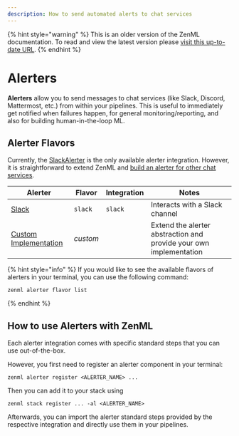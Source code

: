 ```yaml
---
description: How to send automated alerts to chat services
---
```


{% hint style="warning" %}
This is an older version of the ZenML documentation. To read and view the latest version please [visit this up-to-date URL](https://docs.zenml.io).
{% endhint %}


# Alerters

**Alerters** allow you to send messages to chat services (like Slack, Discord, 
Mattermost, etc.) from within your pipelines.
This is useful to immediately get notified when failures happen,
for general monitoring/reporting, and also for building human-in-the-loop ML.

## Alerter Flavors

Currently, the [SlackAlerter](./slack.md) is the only available alerter integration.
However, it is straightforward to extend ZenML and 
[build an alerter for other chat services](./custom.md).

| Alerter                              | Flavor   | Integration | Notes                                                              |
|--------------------------------------|----------|-------------|--------------------------------------------------------------------|
| [Slack](./slack.md)                  | `slack`  | `slack`     | Interacts with a Slack channel                                     |
| [Custom Implementation](./custom.md) | _custom_ |             | Extend the alerter abstraction and provide your own implementation |

{% hint style="info" %}
If you would like to see the available flavors of alerters in your terminal, 
you can use the following command:

```shell
zenml alerter flavor list
```
{% endhint %}

## How to use Alerters with ZenML

Each alerter integration comes with specific standard steps that you can
use out-of-the-box.

However, you first need to register an alerter component in your terminal:

```shell
zenml alerter register <ALERTER_NAME> ...
```

Then you can add it to your stack using

```shell
zenml stack register ... -al <ALERTER_NAME>
```

Afterwards, you can import the alerter standard steps provided by the
respective integration and directly use them in your pipelines.